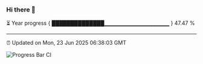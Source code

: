 ### Hi there 👋

⏳ Year progress { ██████████████▁▁▁▁▁▁▁▁▁▁▁▁▁▁▁▁ } 47.47 %

---

⏰ Updated on Mon, 23 Jun 2025 06:38:03 GMT

![Progress Bar CI](https://github.com/ZhaoGui/ZhaoGui/workflows/Progress%20Bar%20CI/badge.svg)
